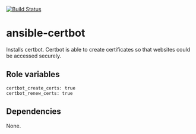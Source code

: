 [![Build Status](https://travis-ci.org/030/ansible-certbot.svg?branch=master)](https://travis-ci.org/030/ansible-certbot)

# ansible-certbot

Installs certbot. Certbot is able to create certificates so that websites could be accessed securely.

## Role variables

    certbot_create_certs: true
    certbot_renew_certs: true

## Dependencies

None.
